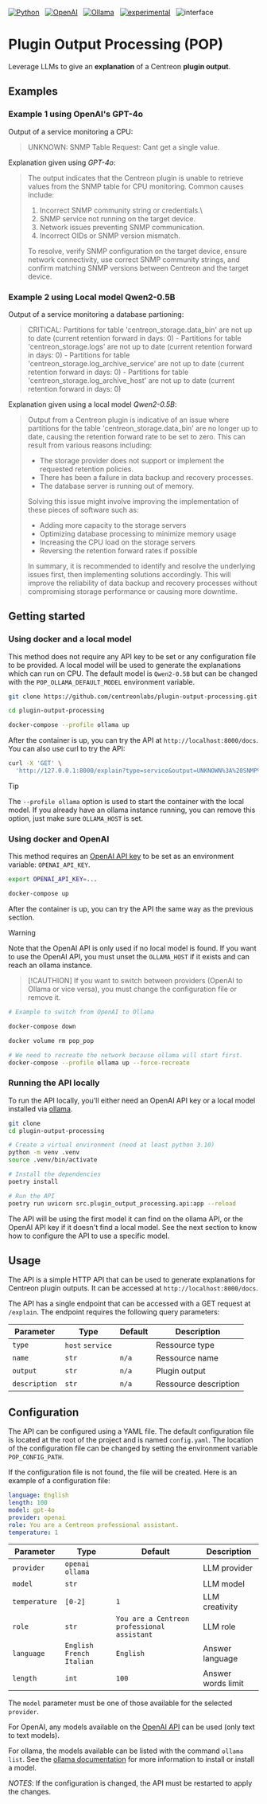 [![Python](https://img.shields.io/badge/Python-3%2E11-blue?logo=python)](https://devguide.python.org/versions/) &nbsp;
[![OpenAI](https://img.shields.io/badge/OpenAI-GPT--4o-green?logo=openai)](https://platform.openai.com/docs/models/gpt-4o) &nbsp;
[![Ollama](https://img.shields.io/badge/Local%20LLM-Ollama-green?logo=github)](https://github.com/ollama/ollama) &nbsp;
[![experimental](https://img.shields.io/badge/stability-experimental-red)](http://github.com/badges/stability-badges) &nbsp;
![interface](https://img.shields.io/badge/Interface-API-darkgreen?logo=fastapi)

# **P**lugin **O**utput **P**rocessing (POP)

Leverage LLMs to give an **explanation** of a Centreon **plugin output**.

## Examples

### Example 1 using OpenAI's GPT-4o

Output of a service monitoring a CPU:

> UNKNOWN: SNMP Table Request: Cant get a single value.

Explanation given using _GPT-4o_: 
> The output indicates that the Centreon plugin is unable to retrieve values from the SNMP table for CPU monitoring. Common causes include:
> 
>   1. Incorrect SNMP community string or credentials.\
>   2. SNMP service not running on the target device.
>   3. Network issues preventing SNMP communication.
>   4. Incorrect OIDs or SNMP version mismatch.
> 
> To resolve, verify SNMP configuration on the target device, ensure network connectivity, use correct SNMP community strings, and confirm matching SNMP versions between Centreon and the target device.

### Example 2 using Local model Qwen2-0.5B

Output of a service monitoring a database partioning: 

> CRITICAL: Partitions for table 'centreon_storage.data_bin' are not up to date (current retention forward in days: 0) - Partitions for table 'centreon_storage.logs' are not up to date (current retention forward in days: 0) - Partitions for table 'centreon_storage.log_archive_service' are not up to date (current retention forward in days: 0) - Partitions for table 'centreon_storage.log_archive_host' are not up to date (current retention forward in days: 0)

Explanation given using a local model _Qwen2-0.5B_:

> Output from a Centreon plugin is indicative of an issue where partitions for the table 'centreon_storage.data_bin' are no longer up to date, causing the retention forward rate to be set to zero. This can result from various reasons including:
>   * The storage provider does not support or implement the requested retention policies.
>   * There has been a failure in data backup and recovery processes.
>   * The database server is running out of memory.
> 
> Solving this issue might involve improving the implementation of these pieces of software such as:
>   * Adding more capacity to the storage servers
>   * Optimizing database processing to minimize memory usage
>   * Increasing the CPU load on the storage servers
>   * Reversing the retention forward rates if possible
> 
> In summary, it is recommended to identify and resolve the underlying issues first, then implementing solutions accordingly. This will improve the reliability of data backup and recovery processes without compromising storage performance or causing more downtime.

## Getting started

### Using docker and a local model

This method does not require any API key to be set or any configuration file to be provided.
A local model will be used to generate the explanations which can run on CPU.
The default model is `Qwen2-0.5B` but can be changed with the `POP_OLLAMA_DEFAULT_MODEL` environment variable.

```bash
git clone https://github.com/centreonlabs/plugin-output-processing.git

cd plugin-output-processing

docker-compose --profile ollama up
```

After the container is up, you can try the API at `http://localhost:8000/docs`.
You can also use curl to try the API:

```bash
curl -X 'GET' \
  'http://127.0.0.1:8000/explain?type=service&output=UNKNOWN%3A%20SNMP%20Table%20Request%3A%20Cant%20get%20a%20single%20value.&name=n%2Fa&description=cpu'
```

> [!TIP]
> The `--profile ollama` option is used to start the container with the local model.
> If you already have an ollama instance running, you can remove this option, just make sure `OLLAMA_HOST` is set.

### Using docker and OpenAI

This method requires an [OpenAI API key](https://help.openai.com/en/articles/4936850-where-do-i-find-my-openai-api-key) to be set as an environment variable: `OPENAI_API_KEY`.

```bash
export OPENAI_API_KEY=...

docker-compose up
```

After the container is up, you can try the API the same way as the previous section.

> [!WARNING]
> Note that the OpenAI API is only used if no local model is found. 
> If you want to use the OpenAI API, you must unset the `OLLAMA_HOST` if it exists and can reach an ollama instance.

> [!CAUTHION]
> If you want to switch between providers (OpenAI to Ollama or vice versa), you must change the configuration file or remove it.

```bash
# Example to switch from OpenAI to Ollama

docker-compose down

docker volume rm pop_pop

# We need to recreate the network because ollama will start first.
docker-compose --profile ollama up --force-recreate
```

### Running the API locally

To run the API locally, you'll either need an OpenAI API key or a local model installed via [ollama](https://help.openai.com/en/articles/4936850-where-do-i-find-my-openai-api-key).

```bash
git clone
cd plugin-output-processing

# Create a virtual environment (need at least python 3.10)
python -m venv .venv
source .venv/bin/activate

# Install the dependencies
poetry install

# Run the API
poetry run uvicorn src.plugin_output_processing.api:app --reload
```

The API will be using the first model it can find on the ollama API, or the OpenAI API key if it doesn't find a local model.
See the next section to know how to configure the API to use a specific model.

## Usage

The API is a simple HTTP API that can be used to generate explanations for Centreon plugin outputs.
It can be accessed at `http://localhost:8000/docs`.

The API has a single endpoint that can be accessed with a GET request at `/explain`.
The endpoint requires the following query parameters:

| Parameter     | Type             | Default | Description           |
| ------------- | ---------------- | ------- | --------------------- |
| `type`        | `host` `service` |         | Ressource type        |
| `name`        | `str`            | `n/a`   | Ressource name        |
| `output`      | `str`            | `n/a`   | Plugin output         |
| `description` | `str`            | `n/a`   | Ressource description |


## Configuration

The API can be configured using a YAML file. 
The default configuration file is located at the root of the project and is named `config.yaml`.
The location of the configuration file can be changed by setting the environment variable `POP_CONFIG_PATH`.

If the configuration file is not found, the file will be created.
Here is an example of a configuration file:

```yaml
language: English
length: 100
model: gpt-4o
provider: openai
role: You are a Centreon professional assistant.
temperature: 1
```

| Parameter     | Type                         | Default                                     | Description        |
| ------------- | ---------------------------- | ------------------------------------------- | ------------------ |
| `provider`    | `openai` `ollama`            |                                             | LLM provider       |
| `model`       | `str`                        |                                             | LLM model          |
| `temperature` | `[0-2]`                      | `1`                                         | LLM creativity     |
| `role`        | `str`                        | `You are a Centreon professional assistant` | LLM role           |
| `language`    | `English` `French` `Italian` | `English`                                   | Answer language    |
| `length`      | `int`                        | `100`                                       | Answer words limit |

The `model` parameter must be one of those available for the selected `provider`.

For OpenAI, any models available on the [OpenAI API](https://platform.openai.com/docs/models) can be used (only text to text models).

For ollama, the models available can be listed with the command `ollama list`.
See the [ollama documentation](https://ollama.com/) for more information to install or install a model.

_NOTES_: If the configuration is changed, the API must be restarted to apply the changes.
